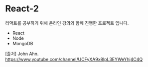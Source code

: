 # React-2
리액트를 공부하기 위해 온라인 강의와 함께 진행한 프로젝트 입니다.

 - React
 - Node
 - MongoDB


[출처] John Ahn. https://www.youtube.com/channel/UCFyXA9x8lpL3EYWeYhj4C4Q

